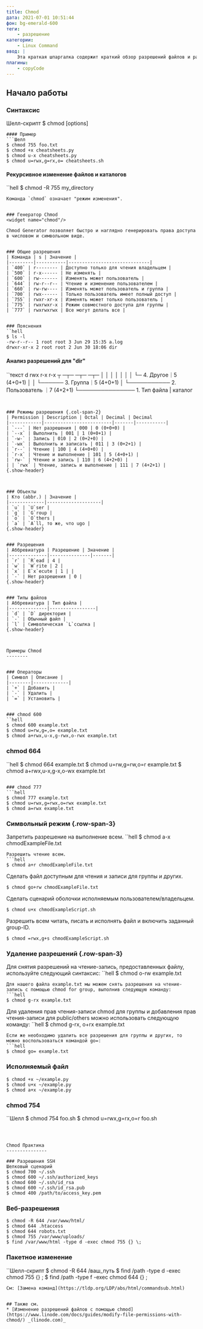 ```yaml
---
title: Chmod
дата: 2021-07-01 10:51:44
фон: bg-emerald-600
теги:
    - разрешение
категории:
    - Linux Command
ввод: |
    Эта краткая шпаргалка содержит краткий обзор разрешений файлов и работы команды chmod
плагины:
    - copyCode
---
```



Начало работы
--------


### Синтаксис
Шелл-скрипт
$ chmod [options] <permissions> <file>
```
#### Пример
```Шелл
$ chmod 755 foo.txt
$ chmod +x cheatsheets.py
$ chmod u-x cheatsheets.py
$ chmod u=rwx,g=rx,o= cheatsheets.sh
```
#### Рекурсивное изменение файлов и каталогов
``hell
$ chmod -R 755 my_directory
```
Команда `chmod` означает "режим изменения".


### Генератор Chmod
<widget name="chmod"/>

Chmod Generator позволяет быстро и наглядно генерировать права доступа в числовом и символьном виде.


### Общие разрешения
| Команда | s | Значение |
|---------|-----------|------------------------------|
| `400` | r-------- | Доступно только для чтения владельцем |
| `500` | r-x------ | Не изменять |
| `600` | rw------- | Изменять может пользователь |
| `644` | rw-r--r-- | Чтение и изменение пользователем |
| `660` | rw-rw---- | Изменять может пользователь и группа |
| `700` | rwx------ | Только пользователь имеет полный доступ |
| `755` | rwxr-xr-x | Изменять может только пользователь |
| `775` | rwxrwxr-x | Режим совместного доступа для группы |
| `777` | rwxrwxrwx | Все могут делать все |


### Пояснения
``hell
$ ls -l
-rw-r--r-- 1 root root 3 Jun 29 15:35 a.log
drwxr-xr-x 2 root root 2 Jun 30 18:06 dir
```
#### Анализ разрешений для "dir"
``текст
d rwx r-x r-x
┬ ─┬─ ─┬─ ─┬─
│ │ │ │
│ │ │ └─ 4. Другое｜5 (4+0+1)
│ │ └────── 3. Группа｜5 (4+0+1)
│ └─────────── 2. Пользователь ｜7 (4+2+1)
└─────────────── 1. Тип файла | каталог
```


### Режимы разрешения {.col-span-2}
| Permission | Description | Octal | Decimal | Decimal
|------------|-------------------------|-------|-----------|
| `---` | Нет разрешения | 000 | 0 (0+0+0) |
| `--x` | Выполнить | 001 | 1 (0+0+1) |
| `-w-` | Запись | 010 | 2 (0+2+0) |
| `-wx` | Выполнить и записать | 011 | 3 (0+2+1) |
| `r--` | Чтение | 100 | 4 (4+0+0) |
| `r-x` | Чтение и выполнение | 101 | 5 (4+0+1) |
| `rw-` | Чтение и запись | 110 | 6 (4+2+0) |
| | `rwx` | Чтение, запись и выполнение | 111 | 7 (4+2+1) |
{.show-header}



### Объекты
| Кто (abbr.) | Значение |
|-------------|--------------------|
| `u` | `U`ser |
| `g` | `G`roup |
| `o` | `O`thers |
| `a` | `A`ll, то же, что ugo |
{.show-header}


### Разрешения
| Аббревиатура | Разрешение | Значение |
|--------------|---------------|-------|
| `r` | `R`ead | 4 |
| `w` | `W`rite | 2 |
| `x` | E`x`ecute | 1 | |
| `-` | Нет разрешения | 0 |
{.show-header}


### Типы файлов
| Аббревиатура | Тип файла |
|--------------|-----------------|
| `d` | `D` директория |
| `-` | Обычный файл |
| `l` | Символическая `L`ссылка |
{.show-header}



Примеры Chmod
--------


### Операторы
| Символ | Описание |
|--------|-------------|
| `+` | Добавить |
| `-` | Удалить |
| `=` | Установить |


### chmod 600
``hell
$ chmod 600 example.txt
$ chmod u=rw,g=,o= example.txt
$ chmod a+rwx,u-x,g-rwx,o-rwx example.txt
```


### chmod 664
``hell
$ chmod 664 example.txt
$ chmod u=rw,g=rw,o=r example.txt
$ chmod a+rwx,u-x,g-x,o-wx example.txt
```

### chmod 777
```hell
$ chmod 777 example.txt
$ chmod u=rwx,g=rwx,o=rwx example.txt
$ chmod a=rwx example.txt
```


### Символьный режим {.row-span-3}
Запретить разрешение на выполнение всем.
``hell
$ chmod a-x chmodExampleFile.txt
```
Разрешить чтение всем.
```hell
$ chmod a+r chmodExampleFile.txt
```
Сделать файл доступным для чтения и записи для группы и других.
```hell
$ chmod go+rw chmodExampleFile.txt
```
Сделать сценарий оболочки исполняемым пользователем/владельцем.
```hell
$ chmod u+x chmodExampleScript.sh
```
Разрешить всем читать, писать и исполнять файл и включить заданный group-ID.
```hell
$ chmod =rwx,g+s chmodExampleScript.sh
```

### Удаление разрешений {.row-span-3}
Для снятия разрешений на чтение-запись, предоставленных файлу, используйте следующий синтаксис:
``hell
$ chmod o-rw example.txt
```
Для нашего файла example.txt мы можем снять разрешения на чтение-запись с помощью chmod for group, выполнив следующую команду:
```hell
$ chmod g-rx example.txt
```
Для удаления прав чтения-записи chmod для группы и добавления прав чтения-записи для public/others можно использовать следующую команду:
``hell
$ chmod g-rx, o+rx example.txt
```
Если же необходимо удалить все разрешения для группы и других, то можно воспользоваться командой go=:
```hell
$ chmod go= example.txt
```

### Исполняемый файл
```hell
$ chmod +x ~/example.py
$ chmod u+x ~/example.py
$ chmod a+x ~/example.py
```

### chmod 754
``Шелл
$ chmod 754 foo.sh
$ chmod u=rwx,g=rx,o=r foo.sh
```



Chmod Практика
---------------

### Разрешения SSH
Шелковый сценарий
$ chmod 700 ~/.ssh
$ chmod 600 ~/.ssh/authorized_keys
$ chmod 600 ~/.ssh/id_rsa
$ chmod 600 ~/.ssh/id_rsa.pub
$ chmod 400 /path/to/access_key.pem
```

### Веб-разрешения
``` Шелл-скрипт
$ chmod -R 644 /var/www/html/
$ chmod 644 .htaccess
$ chmod 644 robots.txt
$ chmod 755 /var/www/uploads/
$ find /var/www/html -type d -exec chmod 755 {} \;
```

### Пакетное изменение
``Шелл-скрипт
$ chmod -R 644 /ваш_путь
$ find /path -type d -exec chmod 755 {} \;
$ find /path -type f -exec chmod 644 {} \;
```
См: [Замена команд](https://tldp.org/LDP/abs/html/commandsub.html)


## Также см.
* [Изменение разрешений файлов с помощью chmod](https://www.linode.com/docs/guides/modify-file-permissions-with-chmod/) _(linode.com)_
